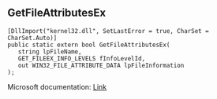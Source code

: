 ## GetFileAttributesEx

```
[DllImport("kernel32.dll", SetLastError = true, CharSet = CharSet.Auto)]
public static extern bool GetFileAttributesEx(
   string lpFileName,
   GET_FILEEX_INFO_LEVELS fInfoLevelId,
   out WIN32_FILE_ATTRIBUTE_DATA lpFileInformation
);
```

Microsoft documentation: [Link](https://docs.microsoft.com/en-us/windows/win32/api/fileapi/nf-fileapi-getfileattributesexa)

